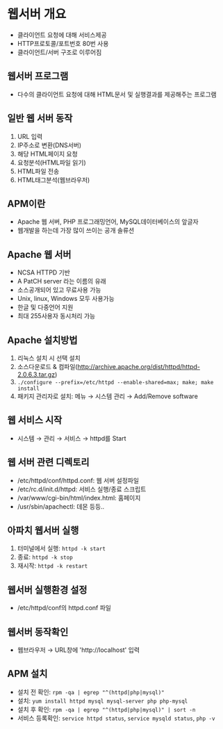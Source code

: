 
# 웹서버 개요
 - 클라이언트 요청에 대해 서비스제공
 - HTTP프로토콜/포트번호 80번 사용
 - 클라이언트/서버 구조로 이루어짐

## 웹서버 프로그램
 - 다수의 클라이언트 요청에 대해 HTML문서 및 실행결과를 제공해주는 프로그램

## 일반 웹 서버 동작
 1. URL 입력
 1. IP주소로 변환(DNS서버)
 1. 해당 HTML페이지 요청
 1. 요청분석(HTML파일 읽기)
 1. HTML파일 전송
 1. HTML태그분석(웹브라우저)

## APM이란
 - Apache 웹 서버, PHP 프로그래밍언어, MySQL데이터베이스의 앞글자
 - 웹개발을 하는데 가장 많이 쓰이는 공개 솔류션

## Apache 웹 서버
 - NCSA HTTPD 기반
 - A PatCH server 라는 이름의 유래
 - 소스공개되어 있고 무료사용 가능
 - Unix, linux, Windows 모두 사용가능
 - 한글 및 다중언어 지원
 - 최대 255사용자 동시처리 가능

## Apache 설치방법
 1. 리눅스 설치 시 선택 설치
 1. 소스다운로드 & 컴파일(http://archive.apache.org/dist/httpd/httpd-2.0.6.3.tar.gz)
 1. ```./configure --prefix=/etc/httpd --enable-shared=max; make; make install```
 1. 패키지 관리자로 설치: 메뉴 → 시스템 관리  → Add/Remove software

## 웹 서비스 시작
 - 시스템 → 관리 → 서비스 → httpd를 Start

## 웹 서버 관련 디렉토리
 - /etc/httpd/conf/httpd.conf: 웹 서버 설정파일
 - /etc/rc.d/init.d/httpd: 서비스 실행/종료 스크립트
 - /var/www/cgi-bin/html/index.html: 홈페이지
 - /usr/sbin/apachectl: 데몬 등등..

## 아파치 웹서버 실행
 1. 터미널에서 실행: ```httpd -k start```
 1. 종료: ```httpd -k stop```
 1. 재시작: ```httpd -k restart```

## 웹서버 실행환경 설정
 - /etc/httpd/conf의 httpd.conf 파일

## 웹서버 동작확인
 - 웹브라우저 → URL창에 'http://localhost' 입력

## APM 설치
 - 설치 전 확인: ```rpm -qa | egrep "^(httpd|php|mysql)"```
 - 설치: ```yum install httpd mysql mysql-server php php-mysql```
 - 설치 후 확인: ```rpm -qa | egrep "^(httpd|php|mysql)" | sort -n```
 - 서비스 등록확인: ```service httpd status```, ```service mysqld status```, ```php -v```
